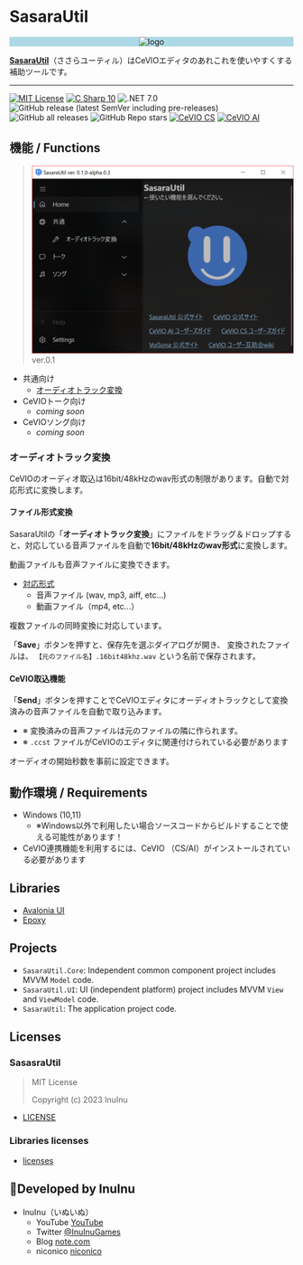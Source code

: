 # SasaraUtil

<p align="center" style="background-color:lightblue;">
	<img src="./SasaraUtil.UI/Assets/icon.ico" alt="logo" width="256" />
</p>

**[SasaraUtil](https://github.com/InuInu2022/SasaraUtil)**（ささらユーティル）はCeVIOエディタのあれこれを使いやすくする補助ツールです。

---

[![MIT License](http://img.shields.io/badge/license-MIT-blue.svg?style=flat)](LICENSE) [![C Sharp 10](https://img.shields.io/badge/C%20Sharp-10-4FC08D.svg?logo=csharp&style=flat)](https://learn.microsoft.com/ja-jp/dotnet/csharp/) ![.NET 7.0](https://img.shields.io/badge/%20.NET-7.0-blue.svg?logo=dotnet&style=flat)
![GitHub release (latest SemVer including pre-releases)](https://img.shields.io/github/v/release/inuinu2022/sasarautil?include_prereleases&label=%F0%9F%9A%80release) ![GitHub all releases](https://img.shields.io/github/downloads/InuInu2022/SasaraUtil/total?color=green&label=%E2%AC%87%20downloads) ![GitHub Repo stars](https://img.shields.io/github/stars/InuInu2022/SasaraUtil?label=%E2%98%85&logo=github)
[![CeVIO CS](https://img.shields.io/badge/CeVIO_Creative_Studio-7.0-d08cbb.svg?logo=&style=flat)](https://cevio.jp/) [![CeVIO AI](https://img.shields.io/badge/CeVIO_AI-8.4-lightgray.svg?logo=&style=flat)](https://cevio.jp/)

## 機能 / Functions

> ![screenshots](./documents/screenshots/sasarautil.png)
> ver.0.1

- 共通向け
  - [オーディオトラック変換](/###オーディオトラック変換)
- CeVIOトーク向け
  - _coming soon_
- CeVIOソング向け
  - _coming soon_

### オーディオトラック変換

CeVIOのオーディオ取込は16bit/48kHzのwav形式の制限があります。自動で対応形式に変換します。

#### ファイル形式変換

SasaraUtilの「**オーディオトラック変換**」にファイルをドラッグ＆ドロップすると、対応している音声ファイルを自動で**16bit/48kHzのwav形式**に変換します。

動画ファイルも音声ファイルに変換できます。

- [対応形式](https://learn.microsoft.com/ja-jp/windows/win32/medfound/supported-media-formats-in-media-foundation?redirectedfrom=MSDN)
  - 音声ファイル (wav, mp3, aiff, etc...)
  - 動画ファイル（mp4, etc...）

複数ファイルの同時変換に対応しています。

「**Save**」ボタンを押すと、保存先を選ぶダイアログが開き、
変換されたファイルは、
`【元のファイル名】.16bit48khz.wav`
という名前で保存されます。

#### CeVIO取込機能

「**Send**」ボタンを押すことでCeVIOエディタにオーディオトラックとして変換済みの音声ファイルを自動で取り込みます。

- ※ 変換済みの音声ファイルは元のファイルの隣に作られます。
- ※ `.ccst` ファイルがCeVIOのエディタに関連付けられている必要があります

オーディオの開始秒数を事前に設定できます。

## 動作環境 / Requirements

- Windows (10,11)
  - ※Windows以外で利用したい場合ソースコードからビルドすることで使える可能性があります！
- CeVIO連携機能を利用するには、CeVIO （CS/AI）がインストールされている必要があります

## Libraries

- [Avalonia UI](https://avaloniaui.net/)
- [Epoxy](https://github.com/kekyo/Epoxy)

## Projects

* `SasaraUtil.Core`: Independent common component project includes MVVM `Model` code.
* `SasaraUtil.UI`: UI (independent platform) project includes MVVM `View` and `ViewModel` code.
* `SasaraUtil`: The application project code.

## Licenses

### SasasraUtil

>MIT License
>
>Copyright (c) 2023 InuInu

- [LICENSE](LICENSE)

### Libraries licenses

- [licenses](./licenses/)

## 🐶Developed by InuInu

- InuInu（いぬいぬ）
  - YouTube [YouTube](https://bit.ly/InuInuMusic)
  - Twitter [@InuInuGames](https://twitter.com/InuInuGames)
  - Blog [note.com](https://note.com/inuinu_)
  - niconico [niconico](https://nico.ms/user/98013232)